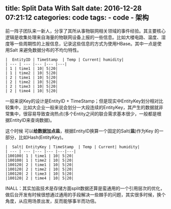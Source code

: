 title: Split Data With Salt
date: 2016-12-28 07:21:12
categories: code
tags:
    - code
    - 架构
---

前一阵子团队来一新人，分享了其所从事物联网相关领域的事件经验。其主要核心逻辑是收集处理来自海量的物联网设备上报的一些信息。比如大楼电路、温度、湿度等一些周期性的上报信息，记录这些信息的方式为使用HBase。其中一点是使用Salt 来避免数据分布的不均匀特性。



	|  EntityID | TimeStamp  | Temp | Current| humidity|
	| --- | --- |--- |--- |---|
	| 1 | time1 | 10| 5|20| 
	| 1 | time2 | 10| 5|20| 
	| 2 | time1 | 10| 5|20| 
	| 2 | time2 | 10| 5|20| 
	| 2 | time3 | 10| 5|20| 
	| 2 | time4 | 10| 5|20| 


一般来说Key的设计是EntityID + TimeStamp；但是现实中EntityKey划分相对比较集中，比如大企业一般来说会划分一大段连续的EntityKey，其产生的数据就非常集中，很容易导致查询热点(多个Entity之间的联合需求基本很少，一般都是根据EntityID来查询数据)。

这个时候 可以**给数据加点盐**，根据EntityID换算一个固定的Salt(**盐**)作为Key 的一部分，比如Hash(EntityKey)。

	|  Salt| EntityKey | TimeStamp  | Temp | Current| humidity|
	| --- | --- |--- |--- |---|---|
	|100100| 1 | time1 | 10| 5|20| 
	|100100| 1 | time2 | 10| 5|20| 
	|100120| 2 | time1 | 10| 5|20| 
	|100120| 2 | time2 | 10| 5|20| 
	|100120| 2 | time3 | 10| 5|20| 
	|100120| 2 | time4 | 10| 5|20| 


INALL：其实加盐技术是存储方面split数据还算是蛮通用的一个引用层次的优化，做后台开发有时候很想通过通用的手段解决一些棘手的问题，其实很多时候，换个角度，从应用场景出发，反而能够事半而功倍。